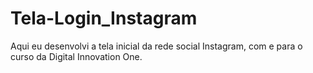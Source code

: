 # Tela-Login_Instagram
Aqui eu desenvolvi a tela inicial da rede social Instagram, com e para o curso da Digital Innovation One.
